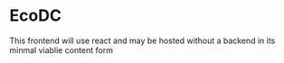 # EcoDC

This frontend will use react and may be hosted without a backend in its minmal viablie content form